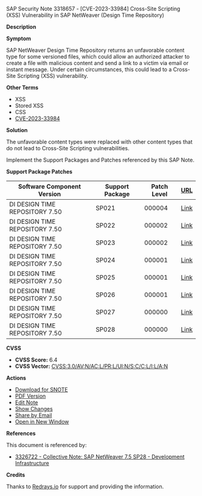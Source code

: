 SAP Security Note 3318657 - [CVE-2023-33984] Cross-Site Scripting (XSS) Vulnerability in SAP NetWeaver (Design Time Repository)

**Description**

**Symptom**

SAP NetWeaver Design Time Repository returns an unfavorable content type for some versioned files, which could allow an authorized attacker to create a file with malicious content and send a link to a victim via email or instant message. Under certain circumstances, this could lead to a Cross-Site Scripting (XSS) vulnerability.

**Other Terms**

- XSS
- Stored XSS
- CSS
- [CVE-2023-33984](https://www.cve.org/CVERecord?id=CVE-2023-33984)

**Solution**

The unfavorable content types were replaced with other content types that do not lead to Cross-Site Scripting vulnerabilities.

Implement the Support Packages and Patches referenced by this SAP Note.

**Support Package Patches**

| Software Component Version          | Support Package | Patch Level | [URL](https://me.sap.com/sap/support/swdc/notes?cvnr=73554900100200001544&support_package=SP021&patch_level=000004) |
|-------------------------------------|-----------------|-------------|------------------------------------------------------------------------------------------------------------------------------------------------|
| DI DESIGN TIME REPOSITORY 7.50      | SP021           | 000004      | [Link](https://me.sap.com/sap/support/swdc/notes?cvnr=73554900100200001544&support_package=SP021&patch_level=000004)                   |
| DI DESIGN TIME REPOSITORY 7.50      | SP022           | 000002      | [Link](https://me.sap.com/sap/support/swdc/notes?cvnr=73554900100200001544&support_package=SP022&patch_level=000002)                   |
| DI DESIGN TIME REPOSITORY 7.50      | SP023           | 000002      | [Link](https://me.sap.com/sap/support/swdc/notes?cvnr=73554900100200001544&support_package=SP023&patch_level=000002)                   |
| DI DESIGN TIME REPOSITORY 7.50      | SP024           | 000001      | [Link](https://me.sap.com/sap/support/swdc/notes?cvnr=73554900100200001544&support_package=SP024&patch_level=000001)                   |
| DI DESIGN TIME REPOSITORY 7.50      | SP025           | 000001      | [Link](https://me.sap.com/sap/support/swdc/notes?cvnr=73554900100200001544&support_package=SP025&patch_level=000001)                   |
| DI DESIGN TIME REPOSITORY 7.50      | SP026           | 000001      | [Link](https://me.sap.com/sap/support/swdc/notes?cvnr=73554900100200001544&support_package=SP026&patch_level=000001)                   |
| DI DESIGN TIME REPOSITORY 7.50      | SP027           | 000000      | [Link](https://me.sap.com/sap/support/swdc/notes?cvnr=73554900100200001544&support_package=SP027&patch_level=000000)                   |
| DI DESIGN TIME REPOSITORY 7.50      | SP028           | 000000      | [Link](https://me.sap.com/sap/support/swdc/notes?cvnr=73554900100200001544&support_package=SP028&patch_level=000000)                   |

**CVSS**

- **CVSS Score:** 6.4
- **CVSS Vector:** [CVSS:3.0/AV:N/AC:L/PR:L/UI:N/S:C/C:L/I:L/A:N](https://nvd.nist.gov/vuln-metrics/cvss/v3-calculator?vector=CVSS:3.0/AV:N/AC:L/PR:L/UI:N/S:C/C:L/I:L/A:N)

**Actions**

- [Download for SNOTE](https://notesdownloads.sap.com/note/0040000000702772023)
- [PDF Version](https://userapps.support.sap.com/sap/support/sfm/notes/print/0003318657?language=en-US&token=51FB79D30F46CB843C435F6781864068)
- [Edit Note](https://me.sap.com/sap/support/notes/edit/0003318657)
- [Show Changes](https://me.sap.com/mynotes?tab=Search&sortBy=Relevance&filters=)
- [Share by Email](#)
- [Open in New Window](#)

**References**

This document is referenced by:

- [3326722 - Collective Note: SAP NetWeaver 7.5 SP28 - Development Infrastructure](https://me.sap.com/notes/3326722)

**Credits**

Thanks to [Redrays.io](https://redrays.io) for support and providing the information.